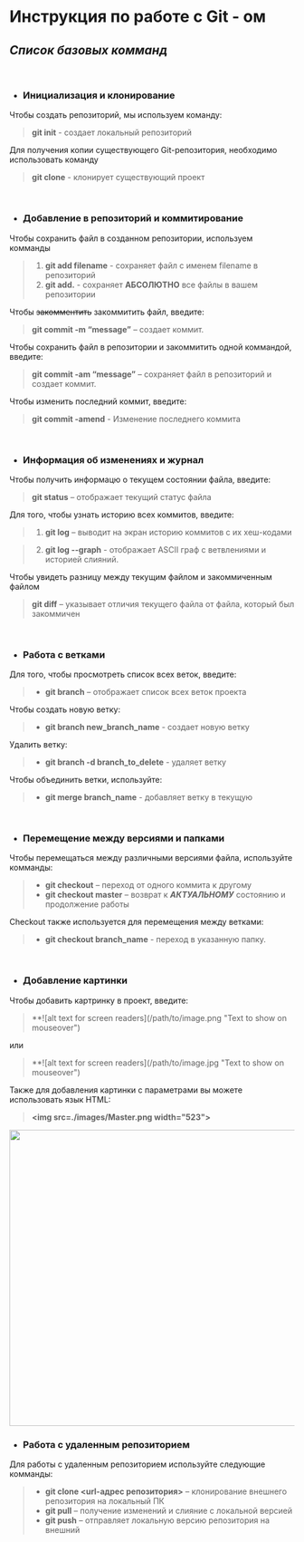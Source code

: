# __Инструкция по работе с Git - ом__

## ___Список базовых комманд___

<br>

* ### Инициализация и клонирование
Чтобы создать репозиторий, мы используем команду:  
> **git init** - создает локальный репозиторий

Для получения копии существующего Git-репозитория, необходимо использовать команду
> **git clone** - клонирует существующий проект

<br>

* ### Добавление в репозиторий и коммитирование
Чтобы сохранить файл в созданном репозитории, используем комманды
>1. **git add filename** - сохраняет файл с именем filename в репозиторий
>2. **git add.** - сохраняет **АБСОЛЮТНО** все файлы в вашем репозитории

Чтобы ~~закомментить~~ закоммитить файл, введите:
> **git commit -m “message”** – создает коммит.

Чтобы сохранить файл в репозитории и закоммитить одной коммандой, введите:
> **git commit -am “message”** – сохраняет файл в репозиторий и создает коммит.

Чтобы изменить последний коммит, введите:
> **git commit -amend** - Изменение последнего коммита

<br>

* ### Информация об изменениях и журнал
Чтобы получить информацю о текущем состоянии файла, введите: 
> **git status** – отображает текущий статус файла

Для того, чтобы узнать историю всех коммитов, введите:
> 1. **git log** – выводит на экран историю коммитов  с их хеш-кодами

> 2. **git log --graph** - отображает ASCII граф с ветвлениями и историей слияний.

Чтобы увидеть разницу между текущим файлом и закоммиченным файлом
> **git diff** – указывает отличия текущего файла от файла, который был закоммичен

<br>

* ### Работа с ветками
Для того, чтобы просмотреть список всех веток, введите:
> * **git branch** – отображает список всех веток проекта

Чтобы создать новую ветку:
> * **git branch new_branch_name** - создает новую ветку

Удалить ветку:
> * **git branch -d branch_to_delete** - удаляет ветку

Чтобы объединить ветки, используйте:
> * **git merge branch_name** - добавляет ветку в текущую

<br>

* ### Перемещение между версиями и папками
Чтобы перемещаться между различными версиями файла, используйте комманды:
> * **git checkout** – переход от одного коммита к другому
> * **git checkout master** – возврат к ***АКТУАЛЬНОМУ*** состоянию и продолжение работы

Checkout также используется для перемещения между ветками:
> * **git checkout branch_name** - переход в указанную папку.


<br>

* ### Добавление картинки
Чтобы добавить картринку в проект, введите:

> **!\[alt text for screen readers](/path/to/image.png "Text to show on mouseover")

или

> **!\[alt text for screen readers](/path/to/image.jpg "Text to show on mouseover")

Также для добавления картинки с параметрами вы можете использовать язык HTML:
> **\<img src=./images/Master.png  width="523">**

<img src=./images/Master.png  width="523">

<br>

* ### Работа с удаленным репозиторием

Для работы с удаленным репозиторием используйте следующие комманды: 
> * **git clone <url-адрес репозитория>** – клонирование внешнего репозитория на  локальный ПК
> * **git pull** – получение изменений и слияние с локальной версией
> * **git push** – отправляет локальную версию репозитория на внешний